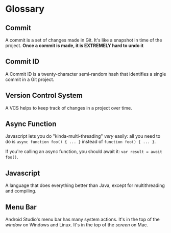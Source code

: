 # Glossary

## Commit
A commit is a set of changes made in Git. It's like a snapshot in time of the project. **Once a commit is made, it is EXTREMELY hard to undo it**

## Commit ID 
A Commit ID is a twenty-character semi-random hash that identifies a single commit in a Git project.

## Version Control System
A VCS helps to keep track of changes in a project over time. 

## Async Function
Javascript lets you do "kinda-multi-threading" *very* easily: all you need to do is `async function foo() { ... }` instead of `function foo() { ... }`. 

If you're calling an async function, you should await it: `var result = await foo()`.

## Javascript

A language that does everything better than Java, except for multithreading and compiling.

## Menu Bar

Android Studio's menu bar has many system actions. It's in the top of the *window* on Windows and Linux. It's in the top of the *screen* on Mac.